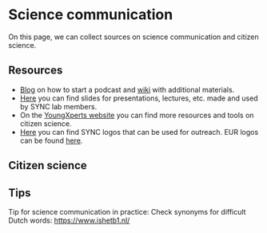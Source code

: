 # Science communication

On this page, we can collect sources on science communication and citizen science.

## Resources

- [Blog](https://www.dsquintana.blog/podcast-guide/) on how to start a podcast and [wiki](https://osf.io/exu5h/) with additional materials.
- [Here](https://eur.data.surfsara.nl/index.php/apps/files/?dir=/SYNC_General%20(Projectfolder)/Outreach/Resources&fileid=179248880) you can find slides for presentations, lectures, etc. made and used by SYNC lab members.
- On the [YoungXperts website](https://www.youngxperts.nl) you can find more resources and tools on citizen science.
- [Here](https://eur.data.surfsara.nl/index.php/apps/files/?dir=/SYNC_General%20(Projectfolder)/Outreach/SYNC_logo/SYNCLab_logo&fileid=173971626) you can find SYNC logos that can be used for outreach. EUR logos can be found [here](https://my.eur.nl/nl/eur-employee/huisstijl).

## Citizen science



## Tips

Tip for science communication in practice:
Check synonyms for difficult Dutch words: https://www.ishetb1.nl/

